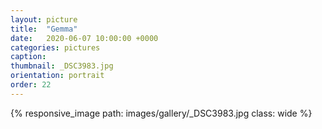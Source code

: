 ```yaml
---
layout: picture
title:  "Gemma"
date:   2020-06-07 10:00:00 +0000
categories: pictures
caption: 
thumbnail: _DSC3983.jpg
orientation: portrait
order: 22
---
```

{% responsive_image path: images/gallery/_DSC3983.jpg class: wide %}
